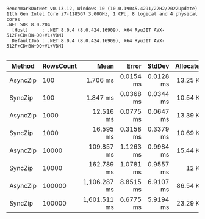 ```

BenchmarkDotNet v0.13.12, Windows 10 (10.0.19045.4291/22H2/2022Update)
11th Gen Intel Core i7-1185G7 3.00GHz, 1 CPU, 8 logical and 4 physical cores
.NET SDK 8.0.204
  [Host]     : .NET 8.0.4 (8.0.424.16909), X64 RyuJIT AVX-512F+CD+BW+DQ+VL+VBMI
  DefaultJob : .NET 8.0.4 (8.0.424.16909), X64 RyuJIT AVX-512F+CD+BW+DQ+VL+VBMI


```
| Method   | RowsCount | Mean         | Error     | StdDev    | Allocated |
|--------- |---------- |-------------:|----------:|----------:|----------:|
| AsyncZip | 100       |     1.706 ms | 0.0154 ms | 0.0128 ms |  13.25 KB |
| SyncZip  | 100       |     1.847 ms | 0.0368 ms | 0.0344 ms |  10.54 KB |
| AsyncZip | 1000      |    12.516 ms | 0.0775 ms | 0.0647 ms |  13.39 KB |
| SyncZip  | 1000      |    16.595 ms | 0.3158 ms | 0.3379 ms |  10.69 KB |
| AsyncZip | 10000     |   109.857 ms | 1.1263 ms | 0.9984 ms |  15.44 KB |
| SyncZip  | 10000     |   162.789 ms | 1.0781 ms | 0.9557 ms |     12 KB |
| AsyncZip | 100000    | 1,106.287 ms | 8.8515 ms | 6.9107 ms |  86.54 KB |
| SyncZip  | 100000    | 1,601.511 ms | 6.6775 ms | 5.9194 ms |  23.29 KB |
